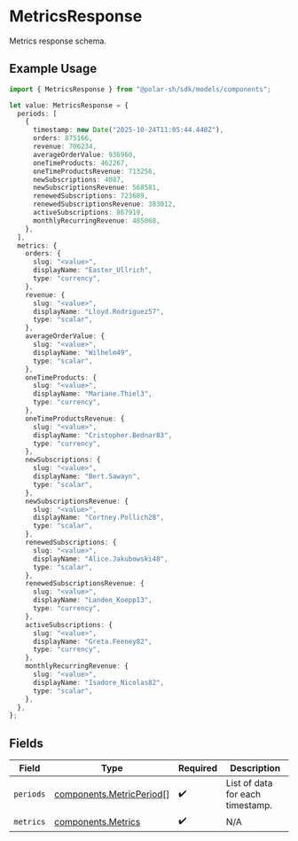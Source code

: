 # MetricsResponse

Metrics response schema.

## Example Usage

```typescript
import { MetricsResponse } from "@polar-sh/sdk/models/components";

let value: MetricsResponse = {
  periods: [
    {
      timestamp: new Date("2025-10-24T11:05:44.448Z"),
      orders: 875166,
      revenue: 706234,
      averageOrderValue: 936960,
      oneTimeProducts: 462267,
      oneTimeProductsRevenue: 713256,
      newSubscriptions: 4087,
      newSubscriptionsRevenue: 568581,
      renewedSubscriptions: 723689,
      renewedSubscriptionsRevenue: 383012,
      activeSubscriptions: 867919,
      monthlyRecurringRevenue: 485068,
    },
  ],
  metrics: {
    orders: {
      slug: "<value>",
      displayName: "Easter_Ullrich",
      type: "currency",
    },
    revenue: {
      slug: "<value>",
      displayName: "Lloyd.Rodriguez57",
      type: "scalar",
    },
    averageOrderValue: {
      slug: "<value>",
      displayName: "Wilhelm49",
      type: "scalar",
    },
    oneTimeProducts: {
      slug: "<value>",
      displayName: "Mariane.Thiel3",
      type: "currency",
    },
    oneTimeProductsRevenue: {
      slug: "<value>",
      displayName: "Cristopher.Bednar83",
      type: "currency",
    },
    newSubscriptions: {
      slug: "<value>",
      displayName: "Bert.Sawayn",
      type: "scalar",
    },
    newSubscriptionsRevenue: {
      slug: "<value>",
      displayName: "Cortney.Pollich28",
      type: "scalar",
    },
    renewedSubscriptions: {
      slug: "<value>",
      displayName: "Alice.Jakubowski48",
      type: "scalar",
    },
    renewedSubscriptionsRevenue: {
      slug: "<value>",
      displayName: "Landen_Koepp13",
      type: "currency",
    },
    activeSubscriptions: {
      slug: "<value>",
      displayName: "Greta.Feeney82",
      type: "currency",
    },
    monthlyRecurringRevenue: {
      slug: "<value>",
      displayName: "Isadore_Nicolas82",
      type: "scalar",
    },
  },
};
```

## Fields

| Field                                                                | Type                                                                 | Required                                                             | Description                                                          |
| -------------------------------------------------------------------- | -------------------------------------------------------------------- | -------------------------------------------------------------------- | -------------------------------------------------------------------- |
| `periods`                                                            | [components.MetricPeriod](../../models/components/metricperiod.md)[] | :heavy_check_mark:                                                   | List of data for each timestamp.                                     |
| `metrics`                                                            | [components.Metrics](../../models/components/metrics.md)             | :heavy_check_mark:                                                   | N/A                                                                  |
